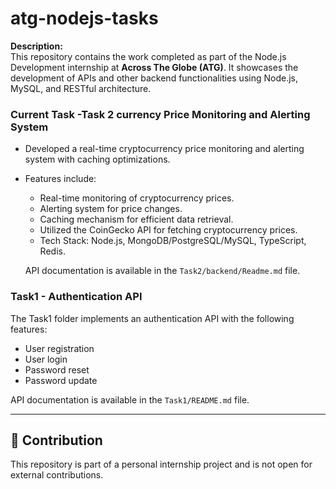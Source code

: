 # atg-nodejs-tasks  

**Description:**  
This repository contains the work completed as part of the Node.js Development internship at **Across The Globe (ATG)**. It showcases the development of APIs and other backend functionalities using Node.js, MySQL, and RESTful architecture.

### Current Task -Task 2 currency Price Monitoring and Alerting System
- Developed a real-time cryptocurrency price monitoring and alerting system with caching optimizations.
- Features include:
  - Real-time monitoring of cryptocurrency prices.
  - Alerting system for price changes.
  - Caching mechanism for efficient data retrieval.
  - Utilized the CoinGecko API for fetching cryptocurrency prices.
  - Tech Stack: Node.js, MongoDB/PostgreSQL/MySQL, TypeScript, Redis.

  API documentation is available in the `Task2/backend/Readme.md` file.

### Task1 - Authentication API
The Task1 folder implements an authentication API with the following features:
- User registration
- User login
- Password reset
- Password update

API documentation is available in the `Task1/README.md` file.

---

## 🤝 Contribution  
This repository is part of a personal internship project and is not open for external contributions.  
